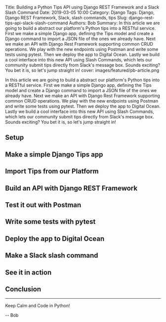 Title: Building a Python Tips API using Django REST Framework and a Slack Slash Command
Date: 2019-03-05 10:00
Category: Django
Tags: Django, Django REST Framework, Slack, slash commands, tips
Slug: django-rest-tips-api-slack-slash-command
Authors: Bob
Summary: In this article we are going to build a abstract our platform's Python tips into a RESTful service. First we make a simple Django app, defining the Tips model and create a Django command to import a JSON file of the ones we already have. Next we make an API with Django Rest Framework supporting common CRUD operations. We play with the new endpoints using Postman and write some tests using pytest. Then we deploy the app to Digital Ocean. Lastly we build a cool interface into this new API using Slash Commands, which lets our community submit tips directly from Slack's message box. Sounds exciting? You bet it is, so let's jump straight in!
cover: images/featured/pb-article.png

In this article we are going to build a abstract our platform's Python tips into a RESTful service. First we make a simple Django app, defining the Tips model and create a Django command to import a JSON file of the ones we already have. Next we make an API with Django Rest Framework supporting common CRUD operations. We play with the new endpoints using Postman and write some tests using pytest. Then we deploy the app to Digital Ocean. Lastly we build a cool interface into this new API using Slash Commands, which lets our community submit tips directly from Slack's message box. Sounds exciting? You bet it is, so let's jump straight in!

## Setup

## Make a simple Django Tips app

## Import Tips from our Platform

## Build an API with Django REST Framework

## Test it out with Postman

## Write some tests with pytest

## Deploy the app to Digital Ocean

## Make a Slack slash command 

## See it in action

## Conclusion


---

Keep Calm and Code in Python!

-- Bob
